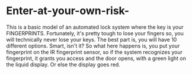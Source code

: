 # Enter-at-your-own-risk-

This is a basic model of an automated lock system where the key is your FINGERPRINTS. Fortunately, it's pretty tough to lose your fingers so, you will technically never lose your keys. The best part is, you will have 10 different options. Smart, isn't it? So what here happens is, you put your fingerprint on the IR fingerprint sensor, so if the system recognizes your fingerprint, it grants you access and the door opens, with a green light on the liquid display. Or else the display goes red.
